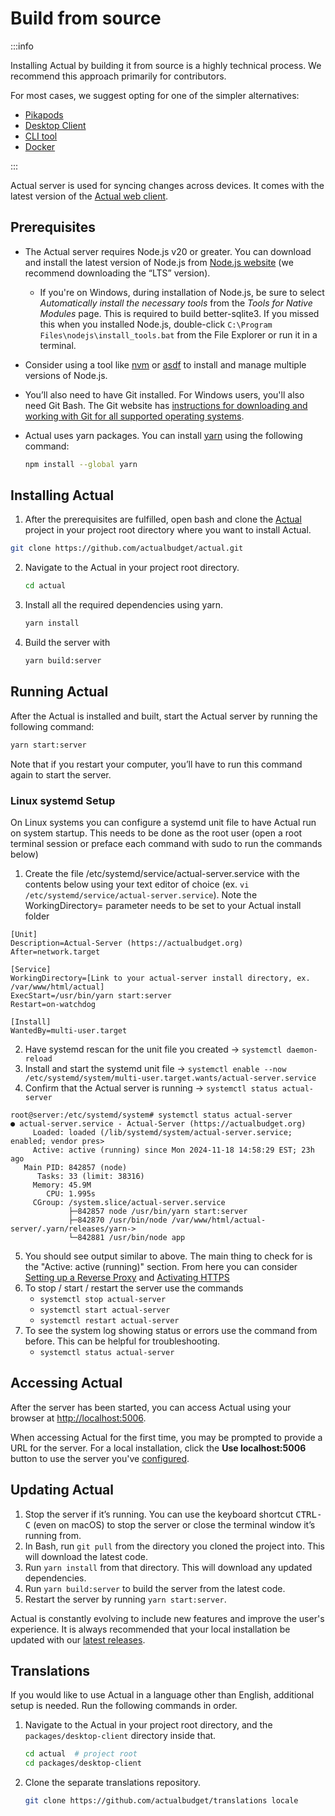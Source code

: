 # Build from source

:::info

Installing Actual by building it from source is a highly technical process. We recommend this approach primarily for contributors.

For most cases, we suggest opting for one of the simpler alternatives:
- [Pikapods](/docs/install/pikapods)
- [Desktop Client](/download)
- [CLI tool](/docs/install/cli-tool)
- [Docker](/docs/install/docker)

:::

Actual server is used for syncing changes across devices. It comes with the latest version of the [Actual web client](https://github.com/actualbudget/actual).

## Prerequisites

- The Actual server requires Node.js v20 or greater. You can download and install the latest version of Node.js from [Node.js website](https://nodejs.org/en/download) (we recommend downloading the “LTS” version).
  - If you're on Windows, during installation of Node.js, be sure to select _Automatically install the necessary tools_ from the _Tools for Native Modules_ page. This is required to build better-sqlite3. If you missed this when you installed Node.js, double-click ```C:\Program Files\nodejs\install_tools.bat``` from the File Explorer or run it in a terminal.
- Consider using a tool like [nvm](https://github.com/nvm-sh/nvm) or [asdf](https://asdf-vm.com) to install and manage multiple versions of Node.js.
- You’ll also need to have Git installed. For Windows users, you'll also need Git Bash. The Git website has [instructions for downloading and working with Git for all supported operating systems](https://git-scm.com/download).
- Actual uses yarn packages. You can install [yarn](https://yarnpkg.com/getting-started/install) using the following command:

  ```bash
  npm install --global yarn
  ```

## Installing Actual

1. After the prerequisites are fulfilled, open bash and clone the [Actual](https://github.com/actualbudget/actual) project in your project root directory where you want to install Actual.
  ```bash
  git clone https://github.com/actualbudget/actual.git
  ```

2. Navigate to the Actual in your project root directory.
    ```bash
    cd actual
    ```
3. Install all the required dependencies using yarn.
    ```bash
    yarn install
    ```
4. Build the server with
    ```bash
    yarn build:server
    ```

## Running Actual

After the Actual is installed and built, start the Actual server by running the following command:
```bash
yarn start:server
```
Note that if you restart your computer, you’ll have to run this command again to start the server.

### Linux systemd Setup
On Linux systems you can configure a systemd unit file to have Actual run on system startup. This needs to be done as the root user (open a root terminal session or preface each command with sudo to run the commands below)
1. Create the file /etc/systemd/service/actual-server.service with the contents below using your text editor of choice (ex. ``` vi /etc/systemd/service/actual-server.service ```). Note the WorkingDirectory= parameter needs to be set to your Actual install folder
```
[Unit]
Description=Actual-Server (https://actualbudget.org)
After=network.target

[Service]
WorkingDirectory=[Link to your actual-server install directory, ex. /var/www/html/actual]
ExecStart=/usr/bin/yarn start:server
Restart=on-watchdog

[Install]
WantedBy=multi-user.target
```
2. Have systemd rescan for the unit file you created -> ``` systemctl daemon-reload ```
3. Install and start the systemd unit file -> ``` systemctl enable --now /etc/systemd/system/multi-user.target.wants/actual-server.service ```
4. Confirm that the Actual server is running -> ``` systemctl status actual-server ```
```
root@server:/etc/systemd/system# systemctl status actual-server
● actual-server.service - Actual-Server (https://actualbudget.org)
     Loaded: loaded (/lib/systemd/system/actual-server.service; enabled; vendor pres>
     Active: active (running) since Mon 2024-11-18 14:58:29 EST; 23h ago
   Main PID: 842857 (node)
      Tasks: 33 (limit: 38316)
     Memory: 45.9M
        CPU: 1.995s
     CGroup: /system.slice/actual-server.service
             ├─842857 node /usr/bin/yarn start:server
             ├─842870 /usr/bin/node /var/www/html/actual-server/.yarn/releases/yarn->
             └─842881 /usr/bin/node app
```
5. You should see output similar to above. The main thing to check for is the "Active: active (running)" section. From here you can consider [Setting up a Reverse Proxy](https://actualbudget.org/docs/config/reverse-proxies) and [Activating HTTPS](https://actualbudget.org/docs/config/https)
6. To stop / start / restart the server use the commands
   - ```systemctl stop actual-server```
   - ```systemctl start actual-server```
   - ```systemctl restart actual-server```
7. To see the system log showing status or errors use the command from before. This can be helpful for troubleshooting.
   - ```systemctl status actual-server```

## Accessing Actual

After the server has been started, you can access Actual using your browser at [http://localhost:5006](http://localhost:5006).

When accessing Actual for the first time, you may be prompted to provide a URL for the server. For a local installation, click the **Use localhost:5006** button to use the server you've [configured](https://actualbudget.org/docs/config/).

## Updating Actual

1. Stop the server if it’s running. You can use the keyboard shortcut <kbd>CTRL-C</kbd> (even on macOS) to stop the server or close the terminal window it’s running from.
2. In Bash, run `git pull` from the directory you cloned the project into. This will download the latest code.
3. Run `yarn install` from that directory. This will download any updated dependencies.
4. Run `yarn build:server` to build the server from the latest code.
4. Restart the server by running `yarn start:server`.

Actual is constantly evolving to include new features and improve the user's experience. It is always recommended that your local installation be updated with our [latest releases](https://actualbudget.org/docs/releases).

## Translations

If you would like to use Actual in a language other than English, additional setup is needed. Run the following commands in order.
1. Navigate to the Actual in your project root directory, and the `packages/desktop-client` directory inside that.
    ```bash
    cd actual  # project root
    cd packages/desktop-client
    ```
2. Clone the separate translations repository.
    ```bash
    git clone https://github.com/actualbudget/translations locale
    ```
